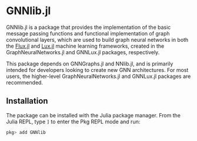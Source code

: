 # GNNlib.jl

GNNlib.jl is a package that provides the implementation of the basic message passing functions and 
functional implementation of graph convolutional layers, which are used to build graph neural networks in both the [Flux.jl](https://fluxml.ai/Flux.jl/stable/) and [Lux.jl](https://lux.csail.mit.edu/stable/) machine learning frameworks, created in the GraphNeuralNetworks.jl and GNNLux.jl packages, respectively.

This package depends on GNNGraphs.jl and NNlib.jl, and is primarily intended for developers looking to create new GNN architectures. For most users, the higher-level GraphNeuralNetworks.jl and GNNLux.jl packages are recommended.

## Installation

The package can be installed with the Julia package manager.
From the Julia REPL, type `]` to enter the Pkg REPL mode and run:
    
```julia
pkg> add GNNlib
```
